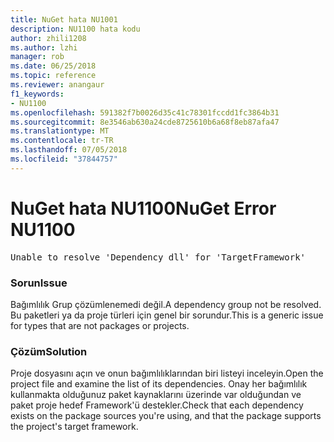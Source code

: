 ```yaml
---
title: NuGet hata NU1001
description: NU1100 hata kodu
author: zhili1208
ms.author: lzhi
manager: rob
ms.date: 06/25/2018
ms.topic: reference
ms.reviewer: anangaur
f1_keywords:
- NU1100
ms.openlocfilehash: 591382f7b0026d35c41c78301fccdd1fc3864b31
ms.sourcegitcommit: 8e3546ab630a24cde8725610b6a68f8eb87afa47
ms.translationtype: MT
ms.contentlocale: tr-TR
ms.lasthandoff: 07/05/2018
ms.locfileid: "37844757"
---
```

# <a name="nuget-error-nu1100"></a><span data-ttu-id="f92df-103">NuGet hata NU1100</span><span class="sxs-lookup"><span data-stu-id="f92df-103">NuGet Error NU1100</span></span>

<pre>Unable to resolve 'Dependency dll' for 'TargetFramework'</pre>

### <a name="issue"></a><span data-ttu-id="f92df-104">Sorun</span><span class="sxs-lookup"><span data-stu-id="f92df-104">Issue</span></span>
<span data-ttu-id="f92df-105">Bağımlılık Grup çözümlenemedi değil.</span><span class="sxs-lookup"><span data-stu-id="f92df-105">A dependency group not be resolved.</span></span> <span data-ttu-id="f92df-106">Bu paketleri ya da proje türleri için genel bir sorundur.</span><span class="sxs-lookup"><span data-stu-id="f92df-106">This is a generic issue for types that are not packages or projects.</span></span>

### <a name="solution"></a><span data-ttu-id="f92df-107">Çözüm</span><span class="sxs-lookup"><span data-stu-id="f92df-107">Solution</span></span>
<span data-ttu-id="f92df-108">Proje dosyasını açın ve onun bağımlılıklarından biri listeyi inceleyin.</span><span class="sxs-lookup"><span data-stu-id="f92df-108">Open the project file and examine the list of its dependencies.</span></span> <span data-ttu-id="f92df-109">Onay her bağımlılık kullanmakta olduğunuz paket kaynaklarını üzerinde var olduğundan ve paket proje hedef Framework'ü destekler.</span><span class="sxs-lookup"><span data-stu-id="f92df-109">Check that each dependency exists on the package sources you're using, and that the package supports the project's target framework.</span></span>